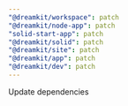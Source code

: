 ```yaml
---
"@dreamkit/workspace": patch
"@dreamkit/node-app": patch
"solid-start-app": patch
"@dreamkit/solid": patch
"@dreamkit/site": patch
"@dreamkit/app": patch
"@dreamkit/dev": patch
---
```


Update dependencies
